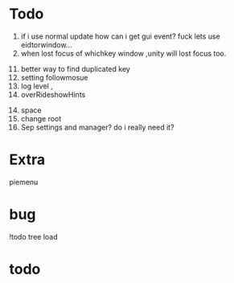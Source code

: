# Todo
1. if i use normal update how can i get gui event?  fuck lets use eidtorwindow...
2. when lost focus of whichkey window ,unity will lost focus too.
<!-- 3. check for duplicated key. -->
<!-- 4. change arg to string[] -->
<!-- 5. check keycode length to exclude unwanted keys -->
<!-- 6. upper case key -->
<!-- 8. layer refector -->
<!-- 9. show hint -->
11. better way to find duplicated key
12. setting followmosue
13. log level ,
15. overRideshowHints
<!-- 12. set set Hint Window Size Correctly -->
<!-- 13. setting  -->
14. space
10. change root
7. Sep settings and manager? do i really need it?
# Extra
piemenu
# bug
!todo tree
load
# todo 
<!-- UI Elements cant calculate actual size properly(01245f7a) -->